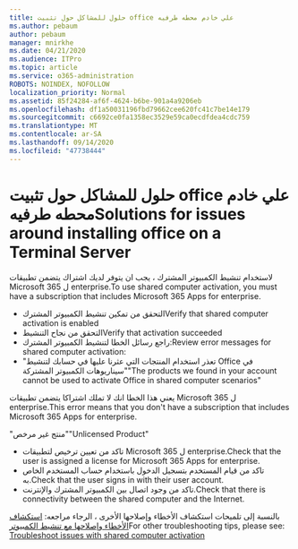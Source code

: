 ```yaml
---
title: حلول للمشاكل حول تثبيت office علي خادم محطه طرفيه
ms.author: pebaum
author: pebaum
manager: mnirkhe
ms.date: 04/21/2020
ms.audience: ITPro
ms.topic: article
ms.service: o365-administration
ROBOTS: NOINDEX, NOFOLLOW
localization_priority: Normal
ms.assetid: 85f24284-af6f-4624-b6be-901a4a9206eb
ms.openlocfilehash: df1a50031196fbd79662cee620fc41c7be14e179
ms.sourcegitcommit: c6692ce0fa1358ec3529e59ca0ecdfdea4cdc759
ms.translationtype: MT
ms.contentlocale: ar-SA
ms.lasthandoff: 09/14/2020
ms.locfileid: "47738444"
---
```

# <a name="solutions-for-issues-around-installing-office-on-a-terminal-server"></a><span data-ttu-id="a32a0-102">حلول للمشاكل حول تثبيت office علي خادم محطه طرفيه</span><span class="sxs-lookup"><span data-stu-id="a32a0-102">Solutions for issues around installing office on a Terminal Server</span></span>

<span data-ttu-id="a32a0-103">لاستخدام تنشيط الكمبيوتر المشترك ، يجب ان يتوفر لديك اشتراك يتضمن تطبيقات Microsoft 365 ل enterprise.</span><span class="sxs-lookup"><span data-stu-id="a32a0-103">To use shared computer activation, you must have a subscription that includes Microsoft 365 Apps for enterprise.</span></span>
  
- <span data-ttu-id="a32a0-104">التحقق من تمكين تنشيط الكمبيوتر المشترك</span><span class="sxs-lookup"><span data-stu-id="a32a0-104">Verify that shared computer activation is enabled</span></span>
- <span data-ttu-id="a32a0-105">التحقق من نجاح التنشيط</span><span class="sxs-lookup"><span data-stu-id="a32a0-105">Verify that activation succeeded</span></span>
- <span data-ttu-id="a32a0-106">راجع رسائل الخطا لتنشيط الكمبيوتر المشترك:</span><span class="sxs-lookup"><span data-stu-id="a32a0-106">Review error messages for shared computer activation:</span></span>
- <span data-ttu-id="a32a0-107">"تعذر استخدام المنتجات التي عثرنا عليها في حسابك لتنشيط Office في سيناريوهات الكمبيوتر المشتركة"</span><span class="sxs-lookup"><span data-stu-id="a32a0-107">"The products we found in your account cannot be used to activate Office in shared computer scenarios"</span></span>
  
<span data-ttu-id="a32a0-108">يعني هذا الخطا انك لا تملك اشتراكا يتضمن تطبيقات Microsoft 365 ل enterprise.</span><span class="sxs-lookup"><span data-stu-id="a32a0-108">This error means that you don't have a subscription that includes Microsoft 365 Apps for enterprise.</span></span>

<span data-ttu-id="a32a0-109">"منتج غير مرخص"</span><span class="sxs-lookup"><span data-stu-id="a32a0-109">"Unlicensed Product"</span></span>

- <span data-ttu-id="a32a0-110">تاكد من تعيين ترخيص لتطبيقات Microsoft 365 ل enterprise.</span><span class="sxs-lookup"><span data-stu-id="a32a0-110">Check that the user is assigned a license for Microsoft 365 Apps for enterprise.</span></span>
- <span data-ttu-id="a32a0-111">تاكد من قيام المستخدم بتسجيل الدخول باستخدام حساب المستخدم الخاص به.</span><span class="sxs-lookup"><span data-stu-id="a32a0-111">Check that the user signs in with their user account.</span></span>
- <span data-ttu-id="a32a0-112">تاكد من وجود اتصال بين الكمبيوتر المشترك والإنترنت.</span><span class="sxs-lookup"><span data-stu-id="a32a0-112">Check that there is connectivity between the shared computer and the Internet.</span></span>

<span data-ttu-id="a32a0-113">بالنسبة إلى تلميحات استكشاف الأخطاء وإصلاحها الأخرى ، الرجاء مراجعه: [استكشاف الأخطاء وإصلاحها مع تنشيط الكمبيوتر](https://docs.microsoft.com/DeployOffice/troubleshoot-shared-computer-activation)</span><span class="sxs-lookup"><span data-stu-id="a32a0-113">For other troubleshooting tips, please see: [Troubleshoot issues with shared computer activation](https://docs.microsoft.com/DeployOffice/troubleshoot-shared-computer-activation)</span></span>